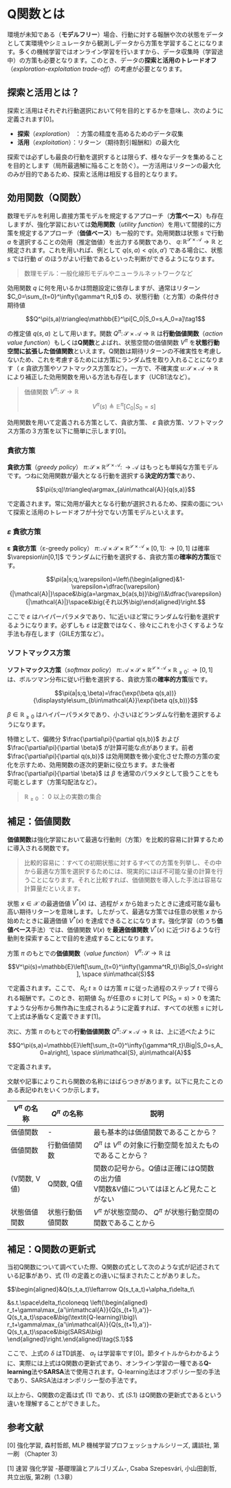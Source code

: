 # Q関数とは

環境が未知である（**モデルフリー**）場合、行動に対する報酬や次の状態をデータとして実環境やシミュレータから観測しデータから方策を学習することになります。多くの機械学習ではオンライン学習を行いますから、データ収集時（学習途中）の方策も必要となります。このとき、データの**探索と活用のトレードオフ**（*exploration-exploitation trade-off*）の考慮が必要となります。

## 探索と活用とは？

探索と活用はそれぞれ行動選択において何を目的とするかを意味し、次のように定義されます[0]。

- **探索**（*exploration*） ：方策の精度を高めるためのデータ収集
- **活用**（*exploitation*）：リターン（期待割引報酬和）の最大化

探索では必ずしも最良の行動を選択するとは限らず、様々なデータを集めることを目的とします（局所最適解に陥ることを防ぐ）。一方活用はリターンの最大化のみが目的であるため、探索と活用は相反する目的となります。

## 効用関数（Q関数）

数理モデルを利用し直接方策モデルを規定するアプローチ（**方策ベース**）も存在しますが、強化学習においては**効用関数**（*utility function*）を用いて間接的に方策を規定するアプローチ（**価値ベース**）も一般的です。効用関数は状態 $s$ で行動 $a$ を選択することの効用（推定価値）を出力する関数であり、 $q\colon\mathbb{R}^\mathcal{S\times A}\to\mathbb{R}$ と規定されます。これを用いれば、例として $q(s,a)<q(s,a')$ である場合に、状態 $s$ では行動 $a'$ のほうがよい行動であるといった判断ができるようになります。

> 数理モデル：一般化線形モデルやニューラルネットワークなど

効用関数 $q$ に何を用いるかは問題設定に依存しますが、通常はリターン $C_0=\sum_{t=0}^\infty{\gamma^t R_t}$ の、状態行動（と方策）の条件付き期待値

$$Q^\pi(s,a)\triangleq\mathbb{E}^\pi[C_0|S_0=s,A_0=a]\tag1$$

の推定値 $q(s,a)$ として用います。関数 $Q^\pi\colon\mathcal{S\times A}\to\mathbb{R}$ は**行動価値関数**（*action value function*）もしくは**Q関数**とよばれ、状態空間の価値関数 $V^\pi$ を**状態行動空間に拡張した価値関数**といえます。Q関数は期待リターンの不確実性を考慮しないため、これを考慮するためには方策にランダム性を取り入れることになります（ $\varepsilon$ 貪欲方策やソフトマックス方策など）。一方で、不確実度 $u\colon\mathcal{S\times A}\to\mathbb{R}$ により補正した効用関数を用いる方法も存在します（UCB1法など）。

> 価値関数 $V^\pi\colon\mathcal{S}\to\mathbb{R}$
>
> $$V^\pi(s)\triangleq\mathbb{E}^\pi[C_0|S_0=s]$$

効用関数を用いて定義される方策として、貪欲方策、 $\varepsilon$ 貪欲方策、ソフトマックス方策の３方策を以下に簡単に示します[0]。

### 貪欲方策

**貪欲方策**（*greedy policy*） $\pi\colon\mathcal{S}\times\mathbb{R}^\mathcal{S\times A}\colon\to\mathcal{A}$ はもっとも単純な方策モデルです。つねに効用関数が最大となる行動を選択する**決定的方策**であり、

$$\pi(s;q)\triangleq\argmax_{a\in\mathcal{A}}{q(s,a)}$$

で定義されます。常に効用が最大となる行動が選択されるため、探索の面について探索と活用のトレードオフが十分でない方策モデルといえます。

### $\varepsilon$ 貪欲方策

$\boldsymbol\varepsilon$ **貪欲方策**（ε-greedy policy） $\pi\colon\mathcal{A\times S}\times\mathbb{R}^\mathcal{S\times A}\times [0,1]\colon\to[0,1]$ は確率 $\varepsion\in[0,1]$ でランダムに行動を選択する、貪欲方策の**確率的方策**版です。

$$\pi(a|s;q,\varepsilon)=\left\{\begin{aligned}&1-\varepsilon+\dfrac{\varepsilon}{|\mathcal{A}|}\space&\big(a=\argmax_b{a(s,b)}\big)\\&\dfrac{\varepsilon}{|\mathcal{A}|}\space&\big(それ以外\big)\end{aligned}\right.$$

ここで $\varepsilon$ はハイパーパラメタであり、1に近いほど常にランダムな行動を選択するようになります。必ずしも $\varepsilon$ は定数ではなく、徐々にこれを小さくするような手法も存在します（GILE方策など）。

### ソフトマックス方策

**ソフトマックス方策**（*softmax policy*） $\pi\colon\mathcal{A\times S}\times\mathbb{R}^\mathcal{S\times A}\times\mathbb{R}_{\geq0}\colon\to[0,1]$ は、ボルツマン分布に従い行動を選択する、貪欲方策の**確率的方策**版です。

$$\pi(a|s;q,\beta)=\frac{\exp(\beta q(s,a))}{\displaystyle\sum_{b\in\mathcal{A}}\exp(\beta q(s,b))}$$

$\beta\in\mathbb{R}_{\geq0}$ はハイパーパラメタであり、小さいほどランダムな行動を選択するようになります。

特徴として、偏微分 $\frac{\partial\pi}{\partial q(s,b)}$ および $\frac{\partial\pi}{\partial \beta}$ が計算可能な点があります。前者 $\frac{\partial\pi}{\partial q(s,b)}$ は効用関数を微小変化させた際の方策の変化を示すため、効用関数の逐次的更新に役立ちます。また後者 $\frac{\partial\pi}{\partial \beta}$ は $\beta$ を通常のパラメタとして扱うことをも可能とします（方策勾配法など）。

> $\mathbb{R}_{\geq0}$ ： $0$ 以上の実数の集合

## 補足：価値関数

**価値関数**は強化学習において最適な行動則（方策）を比較的容易に計算するために導入される関数です。

> 比較的容易に：すべての初期状態に対するすべての方策を列挙し、その中から最適な方策を選択するためには、現実的にほぼ不可能な量の計算を行うことになります。それと比較すれば、価値関数を導入した手法は容易な計算量だといえます。

状態 $x\in\mathcal{X}$ の最適価値 $V^*(x)$ は、過程が $x$ から始まったときに達成可能な最も高い期待リターンを意味します。したがって、最適な方策では任意の状態 $x$ から始めたときに最適価値 $V^*(x)$ を達成できることになります。強化学習（のうち**価値ベース**手法）では、価値関数 $V(x)$ を**最適価値関数** $V^*(x)$ に近づけるような行動則を探索することで目的を達成することになります。

方策 $\pi$ のもとでの**価値関数**（*value function*） $V^\pi\colon\mathcal{S}\to\mathbb{R}$ は

$$V^\pi(s)=\mathbb{E}\left[\sum_{t=0}^\infty{\gamma^tR_t}\Big|S_0=s\right], \space s\in\mathcal{S}$$

で定義されます。ここで、 $R_t;t\geq0$ は方策 $\pi$ に従った過程のステップ $t$ で得られる報酬です。このとき、初期値 $S_0$ が任意の $s$ に対して $\mathrm{P}(S_0=s)>0$ を満たすような分布から無作為に生成されるように定義すれば、すべての状態 $s$ に対して上式は矛盾なく定義できます[1]。

次に、方策 $\pi$ のもとでの**行動価値関数** $Q^\pi\colon\mathcal{S\times A}\to\mathbb{R}$ は、上に述べたように

$$Q^\pi(s,a)=\mathbb{E}\left[\sum_{t=0}^\infty{\gamma^tR_t}\Big|S_0=s,A_0=a\right], \space s\in\mathcal{S}, a\in\mathcal{A}$$

で定義されます。

文献や記事によりこれら関数の名称にはばらつきがあります。以下に見たことのある表記ゆれをいくつか示します。

| $V^\pi$ の名称 | $Q^\pi$ の名称 |説明|
|-|-|-|
|価値関数|-|最も基本的は価値関数であることから？|
|価値関数|行動価値関数| $Q^\pi$ は $V^\pi$ の対象に行動空間を加えたものであることから？|
|(V関数, V値)|Q関数, Q値|関数の記号から。Q値は正確にはQ関数の出力値<br>V関数&V値についてはほとんど見たことがない|
|状態価値関数|状態行動価値関数| $V^\pi$ が状態空間の、 $Q^\pi$ が状態行動空間の関数であることから|

## 補足：Q関数の更新式

当初Q関数について調べていた際、Q関数の式として次のような式が記述されている記事があり、式 $(1)$ の定義との違いに悩まされたことがありました。

$$\begin{aligned}&Q(s_t,a_t)\leftarrow Q(s_t,a_t)+\alpha_t\delta_t\\

&s.t.\space\delta_t\coloneqq \left\{\begin{aligned}
r_t+\gamma\max_{a'\in\mathcal{A}}{Q(s_{t+1},a')}-Q(s_t,a_t)\space&\big(\textit{Q-learning}\big)\\
r_t+\gamma\max_{a'\in\mathcal{A}}{Q(s_{t+1},a')}-Q(s_t,a_t)\space&\big(SARSA\big)
\end{aligned}\right.\end{aligned}\tag{S.1}$$

ここで、上式の $\delta$ はTD誤差、 $\alpha_t$ は学習率です[0]。節タイトルからわかるように、実際には上式はQ関数の更新式であり、オンライン学習の一種である**Q-learning**法や**SARSA**法で使用されます。Q-learning法はオフポリシー型の手法であり、SARSA法はオンポリシー型の手法です。

以上から、Q関数の定義は式 $(1)$ であり、式 $(S.1)$ はQ関数の更新式であるという違いを理解することができました。

## 参考文献

[0] 強化学習, 森村哲郎, MLP 機械学習プロフェッショナルシリーズ, 講談社, 第一刷
（Chapter 3）

[1] 速習 強化学習 -基礎理論とアルゴリズム-, Csaba Szepesvári, 小山田創哲, 共立出版, 第2刷（1.3章）